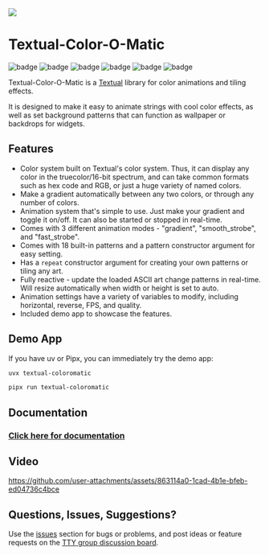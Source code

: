 <picture>
  <source media="(prefers-color-scheme: dark)" srcset="https://github.com/user-attachments/assets/939446b8-5257-4e2c-b0d9-338cfa4973e5">
  <img src="https://github.com/user-attachments/assets/ce8e2acb-fbba-4c63-8e50-c361d909c6ae">
</picture>

# Textual-Color-O-Matic

![badge](https://img.shields.io/badge/linted-Ruff-blue?style=for-the-badge&logo=ruff)
![badge](https://img.shields.io/badge/formatted-black-black?style=for-the-badge)
![badge](https://img.shields.io/badge/type_checked-MyPy_(strict)-blue?style=for-the-badge&logo=python)
![badge](https://img.shields.io/badge/Type_checked-Pyright_(strict)-blue?style=for-the-badge&logo=python)
![badge](https://img.shields.io/badge/license-MIT-blue?style=for-the-badge)
![badge](https://img.shields.io/badge/framework-Textual-blue?style=for-the-badge)

Textual-Color-O-Matic is a [Textual](https://github.com/Textualize/textual) library for color animations and tiling effects.

It is designed to make it easy to animate strings with cool color effects, as well as set background patterns that can function as wallpaper or backdrops for widgets.

## Features

- Color system built on Textual's color system. Thus, it can display any color in the truecolor/16-bit spectrum,
and can take common formats such as hex code and RGB, or just a huge variety of named colors.
- Make a gradient automatically between any two colors, or through any number of colors.
- Animation system that's simple to use. Just make your gradient and toggle it on/off. It can also be started
or stopped in real-time.
- Comes with 3 different animation modes - "gradient", "smooth_strobe", and "fast_strobe".
- Comes with 18 built-in patterns and a pattern constructor argument for easy setting.
- Has a `repeat` constructor argument for creating your own patterns or tiling any art.
- Fully reactive - update the loaded ASCII art change patterns in real-time. Will resize automatically when width or height is set to auto.
- Animation settings have a variety of variables to modify, including horizontal, reverse, FPS, and quality.
- Included demo app to showcase the features.

## Demo App

If you have uv or Pipx, you can immediately try the demo app:

```sh
uvx textual-coloromatic
```

```sh
pipx run textual-coloromatic
```

## Documentation

### [Click here for documentation](https://edward-jazzhands.github.io/libraries/textual-coloromatic/docs/)

## Video

https://github.com/user-attachments/assets/863114a0-1cad-4b1e-bfeb-ed04736c4bce

## Questions, Issues, Suggestions?

Use the [issues](https://github.com/edward-jazzhands/textual-coloromatic/issues) section for bugs or problems, and post ideas or feature requests on the [TTY group discussion board](https://github.com/orgs/ttygroup/discussions).
